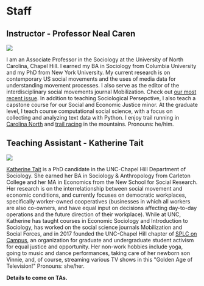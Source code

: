 # Staff
## Instructor - Professor Neal Caren
![](https://nealcaren.org/author/admin/avatar_hu36f865199475b96e468b8f9ca317e609_591545_250x250_fill_q90_lanczos_center.jpg)

I am an Associate Professor in the Sociology at the University of North Carolina, Chapel Hill. I earned my BA in Sociology from Columbia University and my PhD from New York University. My current research is on contemporary US social movements and the uses of media data for understanding movement processes. I also serve as the editor of the interdisciplinary social movements journal Mobilization. Check out [our most recent issue](https://mobilizationjournal.org/toc/maiq/24/1). In addition to teaching Sociological Persepctive, I also teach a capstone course for our Social and Economic Justice minor. At the graduate level, I teach course computational social science, with a focus on collecting and analyzing text data with Python. I enjoy trail running in [Carolina North](https://facilities.unc.edu/operations/grounds-services/carolina-north-forest/) and [trail racing](https://ultrasignup.com/results_participant.aspx?fname=Neal&lname=Caren) in the mountains. Pronouns: he/him.

## Teaching Assistant - Katherine Tait
![](http://katherinetait.web.unc.edu/files/2019/05/Katherine-Tait.jpeg)

[Katherine Tait](http://katherinetait.web.unc.edu/) is a PhD candidate in the UNC-Chapel Hill Department of Sociology. She earned her BA in Sociology & Anthropology from Carleton College and her MA in Economics from the New School for Social Research. Her research is on the interrelationship between social movement and economic conditions, and currently focuses on democratic workplaces, specifically worker-owned cooperatives (businesses in which all workers are also co-owners, and have equal input on decisions affecting day-to-day operations and the future direction of their workplace). While at UNC, Katherine has taught courses in Economic Sociology and Introduction to Sociology, has worked on the social science journals Mobilization and Social Forces, and in 2017 founded the UNC-Chapel Hill chapter of [SPLC on Campus](https://www.splcenter.org/), an organization for graduate and undergraduate student activism for equal justice and opportunity. Her non-work hobbies include yoga, going to music and dance performances, taking care of her newborn son Vinnie, and, of course, streaming various TV shows in this "Golden Age of Television!" Pronouns: she/her.


**Details to come on TAs.**
